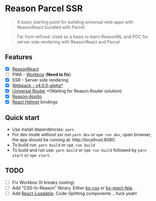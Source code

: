# Reason Parcel SSR

> A basic starting point for building universal web apps with ReasonReact bundled with Parcel.

> Far from refined. Used as a basis to learn ReasonML and POC for server side rendering with ReasonReact and Parcel

## Features

* [x] [ReasonReact](https://reasonml.github.io/reason-react/)
* [ ] PWA - [Workbox](https://developers.google.com/web/tools/workbox/) (**Need to fix**)
* [x] SSR - Server side rendering
* [x] [Webpack - v4.0.0-alpha*](https://webpack.js.org/)
* [x] [Universal Router](https://github.com/kriasoft/universal-router) *(Waiting for Reason Router solution)
* [x] [Reason-Apollo](https://github.com/apollographql/reason-apollo)
* [x] [React Helmet](https://github.com/nfl/react-helmet) bindings

## Quick start

* Use install dependencies: `yarn`
* For dev mode without ssr run `yarn dev` or `npm run dev`, open browser, the app should be running at: http://localhost:8080.
* To build run: `yarn build` or `npm run build`
* To build and run use: `yarn build` or `npm run build` followed by `yarn start` or `npm start`.

## TODO

* [ ] Fix Workbox (It breaks routing)
* [ ] Add "CSS-In-Reason" library. Either [bs-css](https://github.com/SentiaAnalytics/bs-css) or [bs-react-fela](https://github.com/astrada/bs-react-fela).
* [ ] Add [React-Loadable](https://github.com/thejameskyle/react-loadable). Code-Splitting components ...fuck yeah!